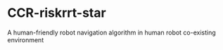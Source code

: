 # CCR-riskrrt-star
A human-friendly robot navigation algorithm in human robot co-existing environment

